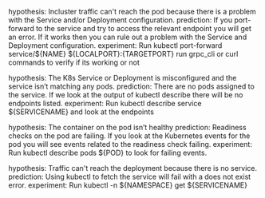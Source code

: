 hypothesis: Incluster traffic can't reach the pod because there is a problem with the Service and/or Deployment configuration.
prediction: If you port-forward to the service and try to access the relevant endpoint you will get an error. If it works then you can rule out a problem with the Service and Deployment configuration.
experiment: Run kubectl port-forward service/${NAME} ${LOCALPORT}:{TARGETPORT} run grpc_cli or curl commands to verify if its working or not

hypothesis: The K8s Service or Deployment is misconfigured and the service isn’t matching any pods.
prediction: There are no pods assigned to the service. If we look at the output of kubectl describe there will be no endpoints listed.
experiment: Run kubectl describe service ${SERVICENAME} and look at the endpoints

hypothesis: The container on the pod isn’t healthy
prediction: Readiness checks on the pod are failing. If you look at the Kubernetes events for the pod you will see events related to the readiness check failing.
experiment: Run kubectl describe pods ${POD} to look for failing events.

hypothesis: Traffic can't reach the deployment because there is no service.
prediction: Using kubectl to fetch the service will fail with a does not exist error.
experiment: Run kubectl -n ${NAMESPACE} get ${SERVICENAME}